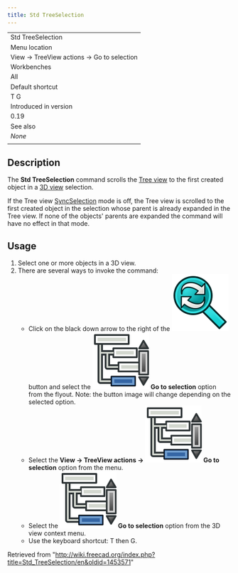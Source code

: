 ```yaml
---
title: Std TreeSelection
---
```


|                                           |
| ----------------------------------------- |
| Std TreeSelection                         |
| Menu location                             |
| View → TreeView actions → Go to selection |
| Workbenches                               |
| All                                       |
| Default shortcut                          |
| T G                                       |
| Introduced in version                     |
| 0.19                                      |
| See also                                  |
| _None_                                    |
|                                           |

## Description

The **Std TreeSelection** command scrolls the [Tree view](/Tree_view "Tree view") to the first created object in a [3D view](/3D_view "3D view") selection.

If the Tree view [SyncSelection](/Std_TreeSyncSelection "Std TreeSyncSelection") mode is off, the Tree view is scrolled to the first created object in the selection whose parent is already expanded in the Tree view. If none of the objects' parents are expanded the command will have no effect in that mode.

## Usage

1. Select one or more objects in a 3D view.
2. There are several ways to invoke the command:
   - Click on the black down arrow to the right of the ![](/src/assets/images/Std_TreeSyncView.svg) button and select the **![](/src/assets/images/Std_TreeSelection.svg) Go to selection** option from the flyout. Note: the button image will change depending on the selected option.
   - Select the **View → TreeView actions → ![](/src/assets/images/Std_TreeSelection.svg) Go to selection** option from the menu.
   - Select the **![](/src/assets/images/Std_TreeSelection.svg) Go to selection** option from the 3D view context menu.
   - Use the keyboard shortcut: T then G.

Retrieved from "<http://wiki.freecad.org/index.php?title=Std_TreeSelection/en&oldid=1453571>"
